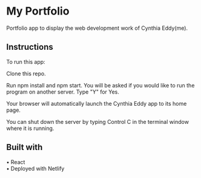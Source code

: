 
# My Portfolio

Portfolio app to display the web development work of Cynthia Eddy(me).


## Instructions
To run this app:

Clone this repo.

Run npm install and npm start. You will be asked if you would like to run the program on another server. Type "Y" for Yes.

Your browser will automatically launch the Cynthia Eddy app to its home page.

You can shut down the server by typing Control C in the terminal window where it is running.

## Built with
• React <br/>
• Deployed with Netlify


